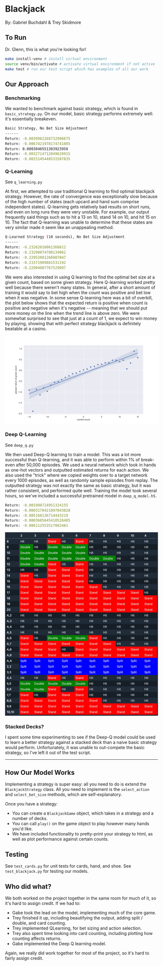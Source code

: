 # Blackjack

By: Gabriel Buchdahl & Trey Skidmore

## To Run

Dr. Glenn, this is what you're looking for!

```bash
make install-venv # install virtual environment
source venv/bin/activate # activate virtual environment if not active
make test # run our test script which has examples of all our work
```

## Our Approach

### Benchmarking

We wanted to benchmark against basic strategy, which is found in `basic_strategy.py`.
On our model, basic strategy performs extremely well: it's essentially breakeven.

```bash
Basic Strategy, No Bet Size Adjustment
------
Return: -0.0039982268732996675
Return: -0.0067421978174741085
Return: 0.0003046551303923958
Return: -0.0032714712049628915
Return: -0.0015145448531587835
```

### Q-Learning

See `q_learning.py`

At first, we attempted to use traditional Q learning to find optimal blackjack strategy.
However, the rate of convergence was exceptionally slow because of the high number of states (each
upcard and hand sum comprise independent states).
Q-learning gets relatively bad results on short runs, and even on long runs they were very
unstable.
For example, our output frequently said things such as to hit a 13 on 10, stand 14 on 10, and
hit 15 on 10.
The fact that Q-learning was unable to determine that these states are very similar made it seem
like an unappealing method.

```bash
Q-Learned Strategy (10 seconds), No Bet Size Adjustment
------
Return: -0.23262016061368812
Return: -0.23298074780134062
Return: -0.22952081266887847
Return: -0.23371909881531192
Return: -0.22904087767529097
```

We were also interested in using Q learning to find the optimal bet size at a given count, based on
some given strategy. Here Q-learning worked pretty well because there weren't many states. In
general, after a short amount of training it would say to bet high when the count was positive and
bet low when it was negative. In some sense Q-learning here was a bit of overkill, the plot below
shows that the expected return is positive when count is positive and negative when it's negative --
meaning that we should put more money on the line when the trend line is above zero. We were
somewhat surprised to see that just at a count of 1, we expect to win money by playing, showing that
with perfect strategy blackjack is definitely beatable at a casino.

![count](./img/count_plot.png)

### Deep Q-Learning

See `deep_q.py`

We then used Deep-Q learning to train a model. This was a lot more successful than Q-learning,
and it was able to perform within 1% of break-even after 50,000 episodes. We used a neural network
which took in hands as one-hot vectors and outputted estimated returns for each action. We also
used the "trick" where we copied weights over to a target network every 1000 episodes, as well
as randomly sample episodes from replay. The outputted strategy was not exactly the same as
basic strategy, but it was rather consistent, and performed quite well. Training the model took
several hours, so we've included a successful pretrained model in `deep_q_model.h5`.

```bash
Return: -0.001998724951324155
Return: -0.0003178421097843828
Return: -0.005168136714443219
Return: -0.0003605645410528485
Return: -0.006112553517082481
```

![deep_q](./img/deep_q_strategy.png)

### Stacked Decks?

I spent some time experimenting to see if the Deep-Q model could be used to learn a better
strategy against a stacked deck than a naive basic strategy would perform. Unfortunately, it
was unable to out-compete the basic strategy, so I've left it out of the test script.

---

## How Our Model Works

Implementing a strategy is super easy: all you need to do is extend the `BlackjackStrategy`
class. All you need to implement is the `select_action` and `select_bet_size` methods, which are
self-explanatory.

Once you have a strategy:

- You can create a `BlackjackGame` object, which takes in a strategy and a number of decks.
- You can call `play()` on the game object to play however many hands you'd like.
- We have included functionality to pretty-print your strategy to html, as well as plot
  performance against certain counts.

## Testing

See `test_cards.py` for unit tests for cards, hand, and shoe.
See `test_blackjack.py` for testing our models.

## Who did what?

We both worked on the project together in the same room for much of it, so it's hard to assign
credit. If we had to:

- Gabe took the lead on the model, implementing much of the core game.
- Trey finished it up, including beautifying the output, adding split / double, and card counting.
- Trey implemented QLearning, for bet sizing and action selection.
- Trey also spent time looking into card counting, including plotting how counting affects returns.
- Gabe implemented the Deep Q learning model.

Again, we really did work together for most of the project, so it's hard to fairly assign credit.